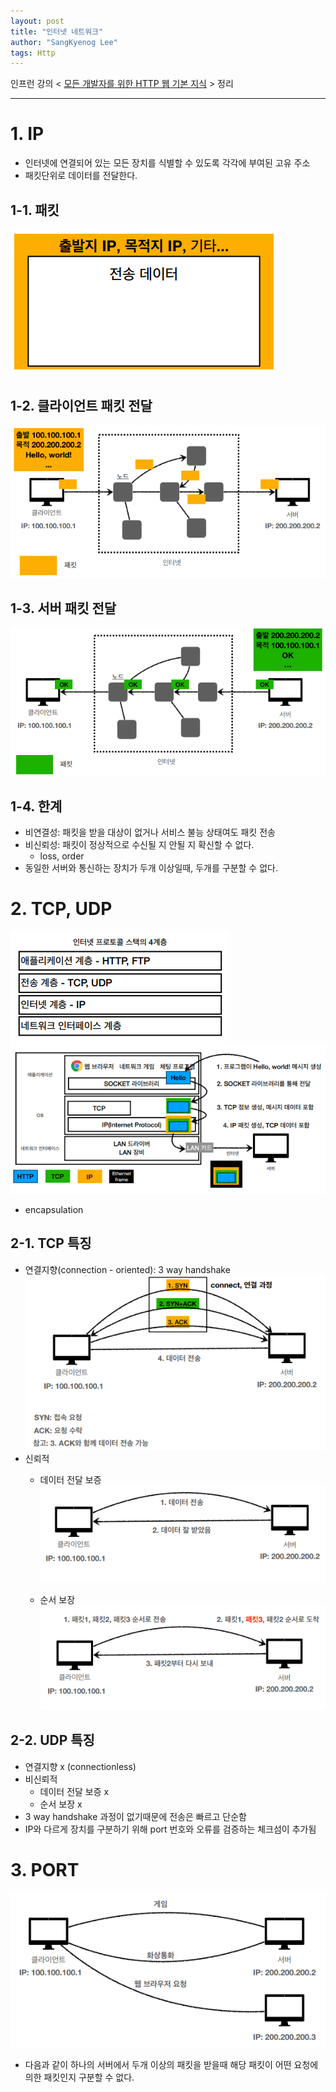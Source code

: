 ```yaml
---
layout: post
title: "인터넷 네트워크"
author: "SangKyenog Lee"
tags: Http
---
```

인프런 강의 < [모든 개발자를 위한 HTTP 웹 기본 지식](https://www.inflearn.com/course/http-%EC%9B%B9-%EB%84%A4%ED%8A%B8%EC%9B%8C%ED%81%AC/dashboard) > 정리

---

# 1. IP

- 인터넷에 연결되어 있는 모든 장치를 식별할 수 있도록 각각에 부여된 고유 주소
- 패킷단위로 데이터를 전달한다.

## 1-1. 패킷
![](/assets/http/sp01.png)

## 1-2. 클라이언트 패킷 전달
![](/assets/http/sp02.png)

## 1-3. 서버 패킷 전달
![](/assets/http/sp03.png)

## 1-4. 한계
- 비연결성: 패킷을 받을 대상이 없거나 서비스 불능 상태여도 패킷 전송
- 비신뢰성: 패킷이 정상적으로 수신될 지 안될 지 확신할 수 없다.
    - loss, order
- 동일한 서버와 통신하는 장치가 두개 이상일때, 두개를 구분할 수 없다.

# 2. TCP, UDP

![](/assets/http/sp04.png)
![](/assets/http/sp05.png)
- encapsulation
## 2-1. TCP 특징
- 연결지향(connection - oriented): 3 way handshake
    ![](/assets/http/sp06.png)
- 신뢰적
    - 데이터 전달 보증
    ![](/assets/http/sp07.png)

    - 순서 보장
    ![](/assets/http/sp08.png)

## 2-2. UDP 특징
- 연결지향 x (connectionless)
- 비신뢰적
    - 데이터 전달 보증 x
    - 순서 보장 x
- 3 way handshake 과정이 없기때문에 전송은 빠르고 단순함
- IP와 다르게 장치를 구분하기 위해 port 번호와 오류를 검증하는 체크섬이 추가됨


# 3. PORT

![](/assets/http/sp09.png)
- 다음과 같이 하나의 서버에서 두개 이상의 패킷을 받을때 해당 패킷이 어떤 요청에 의한 패킷인지 구분할 수 없다.
